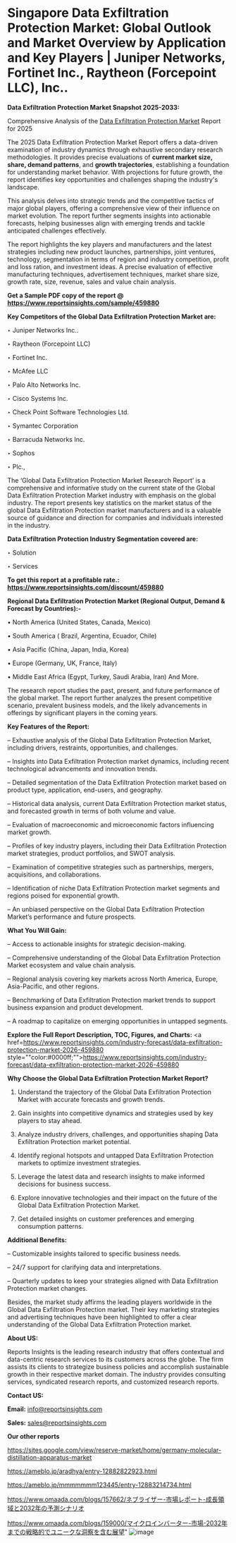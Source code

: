 # Singapore Data Exfiltration Protection Market: Global Outlook and Market Overview by Application and Key Players | Juniper Networks, Fortinet Inc., Raytheon (Forcepoint LLC), Inc..

<strong>Data Exfiltration Protection Market Snapshot 2025-2033:</strong>

Comprehensive Analysis of the <a href=https://www.reportsinsights.com/sample/459880>Data Exfiltration Protection Market</a> Report for 2025

The 2025 Data Exfiltration Protection Market Report offers a data-driven examination of industry dynamics through exhaustive secondary research methodologies. It provides precise evaluations of <strong>current market size, share, demand patterns</strong>, and <strong>growth trajectories</strong>, establishing a foundation for understanding market behavior. With projections for future growth, the report identifies key opportunities and challenges shaping the industry's landscape.

This analysis delves into strategic trends and the competitive tactics of major global players, offering a comprehensive view of their influence on market evolution. The report further segments insights into actionable forecasts, helping businesses align with emerging trends and tackle anticipated challenges effectively.

The report highlights the key players and manufacturers and the latest strategies including new product launches, partnerships, joint ventures, technology, segmentation in terms of region and industry competition, profit and loss ration, and investment ideas. A precise evaluation of effective manufacturing techniques, advertisement techniques, market share size, growth rate, size, revenue, sales and value chain analysis.

<strong>Get a Sample PDF copy of the report @ <a href=https://www.reportsinsights.com/sample/459880 style=color:#0000ff;>https://www.reportsinsights.com/sample/459880</a></strong>

<strong>Key Competitors of the Global Data Exfiltration Protection Market are:</strong>

‣ Juniper Networks Inc..

‣ Raytheon (Forcepoint LLC)

‣ Fortinet Inc.

‣ McAfee LLC

‣ Palo Alto Networks Inc.

‣ Cisco Systems Inc.

‣ Check Point Software Technologies Ltd.

‣ Symantec Corporation

‣ Barracuda Networks Inc.

‣ Sophos

‣ Plc.,

The ‘Global Data Exfiltration Protection Market Research Report’ is a comprehensive and informative study on the current state of the Global Data Exfiltration Protection Market industry with emphasis on the global industry. The report presents key statistics on the market status of the global Data Exfiltration Protection market manufacturers and is a valuable source of guidance and direction for companies and individuals interested in the industry.

<strong>Data Exfiltration Protection Industry Segmentation covered are:</strong>

‣ Solution

‣ Services

<strong>To get this report at a profitable rate.: <a href=https://www.reportsinsights.com/discount/459880 style=color:#0000ff;>https://www.reportsinsights.com/discount/459880</a></strong>

<strong>Regional Data Exfiltration Protection Market (Regional Output, Demand &amp; Forecast by Countries):-</strong>

• North America (United States, Canada, Mexico)

• South America ( Brazil, Argentina, Ecuador, Chile)

• Asia Pacific (China, Japan, India, Korea)

• Europe (Germany, UK, France, Italy)

• Middle East Africa (Egypt, Turkey, Saudi Arabia, Iran) And More.

The research report studies the past, present, and future performance of the global market. The report further analyzes the present competitive scenario, prevalent business models, and the likely advancements in offerings by significant players in the coming years.

<strong>Key Features of the Report:</strong>

– Exhaustive analysis of the Global Data Exfiltration Protection Market, including drivers, restraints, opportunities, and challenges.

– Insights into Data Exfiltration Protection market dynamics, including recent technological advancements and innovation trends.

– Detailed segmentation of the Data Exfiltration Protection market based on product type, application, end-users, and geography.

– Historical data analysis, current Data Exfiltration Protection market status, and forecasted growth in terms of both volume and value.

– Evaluation of macroeconomic and microeconomic factors influencing market growth.

– Profiles of key industry players, including their Data Exfiltration Protection market strategies, product portfolios, and SWOT analysis.

– Examination of competitive strategies such as partnerships, mergers, acquisitions, and collaborations.

– Identification of niche Data Exfiltration Protection market segments and regions poised for exponential growth.

– An unbiased perspective on the Global Data Exfiltration Protection Market’s performance and future prospects.

<strong>What You Will Gain:</strong>

– Access to actionable insights for strategic decision-making.

– Comprehensive understanding of the Global Data Exfiltration Protection Market ecosystem and value chain analysis.

– Regional analysis covering key markets across North America, Europe, Asia-Pacific, and other regions.

– Benchmarking of Data Exfiltration Protection market trends to support business expansion and product development.

– A roadmap to capitalize on emerging opportunities in untapped segments.

<strong>Explore the Full Report Description, TOC, Figures, and Charts:</strong>
<a href=https://www.reportsinsights.com/industry-forecast/data-exfiltration-protection-market-2026-459880 style=""color:#0000ff;"">https://www.reportsinsights.com/industry-forecast/data-exfiltration-protection-market-2026-459880</a>

<strong>Why Choose the Global Data Exfiltration Protection Market Report?</strong>

1. Understand the trajectory of the Global Data Exfiltration Protection Market with accurate forecasts and growth trends.

2. Gain insights into competitive dynamics and strategies used by key players to stay ahead.

3. Analyze industry drivers, challenges, and opportunities shaping Data Exfiltration Protection market potential.

4. Identify regional hotspots and untapped Data Exfiltration Protection markets to optimize investment strategies.

5. Leverage the latest data and research insights to make informed decisions for business success.

6. Explore innovative technologies and their impact on the future of the Global Data Exfiltration Protection Market.

7. Get detailed insights on customer preferences and emerging consumption patterns.

<strong>Additional Benefits:</strong>

– Customizable insights tailored to specific business needs.

– 24/7 support for clarifying data and interpretations.

– Quarterly updates to keep your strategies aligned with Data Exfiltration Protection market changes.

Besides, the market study affirms the leading players worldwide in the Global Data Exfiltration Protection market. Their key marketing strategies and advertising techniques have been highlighted to offer a clear understanding of the Global Data Exfiltration Protection market.

<strong><strong>About US</strong>:</strong>

Reports Insights is the leading research industry that offers contextual and data-centric research services to its customers across the globe. The firm assists its clients to strategize business policies and accomplish sustainable growth in their respective market domain. The industry provides consulting services, syndicated research reports, and customized research reports.

<strong>Contact US:</strong>

<p class=><b>Email:</b> <a href=mailto:info@reportsinsights.com>info@reportsinsights.com</a></p>
<p class=><b>Sales:</b> <a href=mailto:sales@reportsinsights.com>sales@reportsinsights.com</a></p>

<strong>Our other reports</strong>

<a href=https://sites.google.com/view/reserve-market/home/germany-molecular-distillation-apparatus-market>https://sites.google.com/view/reserve-market/home/germany-molecular-distillation-apparatus-market</a>

<a href=https://ameblo.jp/aradhya/entry-12882822923.html>https://ameblo.jp/aradhya/entry-12882822923.html</a>

<a href=https://ameblo.jp/mmmmmmm123445/entry-12883214734.html>https://ameblo.jp/mmmmmmm123445/entry-12883214734.html</a>

<a href=https://www.omaada.com/blogs/157662/ネブライザー-市場レポート-成長領域と2032年の予測シナリオ>https://www.omaada.com/blogs/157662/ネブライザー-市場レポート-成長領域と2032年の予測シナリオ</a>

<a href=https://www.omaada.com/blogs/159000/マイクロインバーター-市場-2032年までの戦略的でユニークな洞察を含む展望>https://www.omaada.com/blogs/159000/マイクロインバーター-市場-2032年までの戦略的でユニークな洞察を含む展望</a>"
![image](https://github.com/user-attachments/assets/275585bd-153a-4078-9016-0aec4b5fec17)
